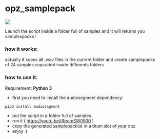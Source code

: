 # opz_samplepack

![](http://aqhlt.fr/img/opz_demo.gif)

Launch the script inside a folder full of samples and it will returns you samplespacks !

### how it works:
actually it scans all .wav files in the current folder and create samplepacks of 24 samples separated inside differents folders 

### how to use it:

Requirement: **Python 3**

- first you need to install the audiosegment dependency:
```python
pip3 install audiosegment

```
- put the script in a folder full of samples
- run it ( https://youtu.be/tRoomSW0900 )
- copy the generated samplepack(s) in a drum slot of your opz
- enjoy :)


